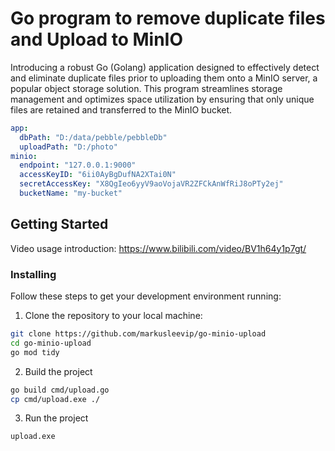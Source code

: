 # Go program to remove duplicate files and Upload to MinIO
Introducing a robust Go (Golang) application designed to effectively detect and eliminate duplicate files prior to uploading them onto a MinIO server, a popular object storage solution. This program streamlines storage management and optimizes space utilization by ensuring that only unique files are retained and transferred to the MinIO bucket.

```yaml
app:
  dbPath: "D:/data/pebble/pebbleDb"
  uploadPath: "D:/photo"
minio:
  endpoint: "127.0.0.1:9000"
  accessKeyID: "6ii0AyBgDufNA2XTai0N"
  secretAccessKey: "X8QgIeo6yyV9aoVojaVR2ZFCkAnWfRiJ8oPTy2ej"
  bucketName: "my-bucket"
```

## Getting Started
Video usage introduction:
https://www.bilibili.com/video/BV1h64y1p7gt/

### Installing
Follow these steps to get your development environment running:
1. Clone the repository to your local machine:
```bash
git clone https://github.com/markusleevip/go-minio-upload
cd go-minio-upload
go mod tidy
```
2. Build the project
```bash
go build cmd/upload.go
cp cmd/upload.exe ./
```
3. Run the project
```bash
upload.exe
```





